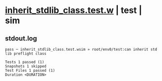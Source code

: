# [inherit_stdlib_class.test.w](../../../../../tests/valid/inherit_stdlib_class.test.w) | test | sim

## stdout.log
```log
pass ─ inherit_stdlib_class.test.wsim » root/env0/test:can inherit std lib preflight class

Tests 1 passed (1)
Snapshots 1 skipped
Test Files 1 passed (1)
Duration <DURATION>
```

